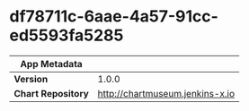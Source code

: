 # df78711c-6aae-4a57-91cc-ed5593fa5285

|App Metadata||
|---|---|
| **Version** | 1.0.0 |
| **Chart Repository** | http://chartmuseum.jenkins-x.io |
